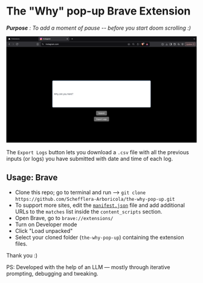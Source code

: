 # The "Why" pop-up Brave Extension

<i> <b>Purpose</b> : To add a moment of pause -- before you start doom scrolling :) </i>

![demo img](/assets/demo.png)

The `Export Logs` button lets you download a `.csv` file with all the previous inputs (or logs) you have submitted with date and time of each log.

## Usage: Brave

- Clone this repo; go to terminal and run --> `git clone https://github.com/Schefflera-Arboricola/the-why-pop-up.git`
- To support more sites, edit the [`manifest.json`](manifest.json) file and add additional URLs to the `matches` list inside the `content_scripts` section.
- Open Brave, go to `brave://extensions/`
- Turn on Developer mode
- Click "Load unpacked"
- Select your cloned folder (`the-why-pop-up`) containing the extension files.

Thank you :)

PS: Developed with the help of an LLM — mostly through iterative prompting, debugging and tweaking.
